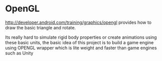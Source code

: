 # OpenGL
http://developer.android.com/training/graphics/opengl provides how to draw the basic triangle and rotate. 

Its really hard to simulate rigid body properties or create animations using these basic units, the basic idea of this project is to build a game engine using OPENGL wrapper which is lite weight and faster than game engines such as Unity
